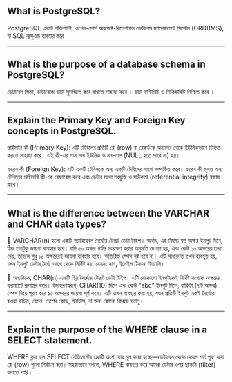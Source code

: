 ## What is PostgreSQL?
PostgreSQL একটি শক্তিশালী, ওপেন-সোর্স অবজেক্ট-রিলেশনাল ডেটাবেস ম্যানেজমেন্ট সিস্টেম (ORDBMS), যা SQL ল্যঙ্গুএজ ব্যবহার করে

---
## What is the purpose of a database schema in PostgreSQL?

ডেটাবেস স্কিমা, ডাটাবেজে ডাটা সুসজ্জিত করে রাখতে সাহায্য করে । ডাটা ইন্টিগ্রিটি ও সিকিঊরিটি নিশ্চিত করে । 

---
## Explain the Primary Key and Foreign Key concepts in PostgreSQL.

প্রাইমারি কী (Primary Key):
এটি টেবিলের প্রতিটি রো (row) বা রেকর্ডকে অন্যদের থেকে ইউনিকভাবে চিহ্নিত করতে সাহায্য করে। এই কী-এর মান সদা ইউনিক ও নন-নাল (NULL হতে পারে না) হয়।

ফরেন কী (Foreign Key):
এটি একটি টেবিলকে অন্য একটি টেবিলের সাথে সম্পর্কিত করে। ফরেন কী মূলত অন্য টেবিলের প্রাইমারি কী-কে রেফারেন্স করে এবং ডেটার মধ্যে সংযুক্তি ও সঠিকতা (referential integrity) বজায় রাখে।

---

## What is the difference between the VARCHAR and CHAR data types?

🔹 VARCHAR(n) হলো একটি ভ্যারিয়েবল দৈর্ঘ্যের টেক্সট ডেটা টাইপ। অর্থাৎ, এই ফিল্ডে যত অক্ষর ইনপুট দিবে, ঠিক ততটুকু জায়গা ব্যবহার হবে। যদি ৫০ অক্ষর পর্যন্ত সংরক্ষণ করার অনুমতি দেওয়া হয়, এবং কেউ ১০ অক্ষরের তথ্য দেয়, তাহলে শুধু ১০ অক্ষরেরই জায়গা ব্যবহার হবে। অতিরিক্ত স্পেস নষ্ট হবে না। এটি সাধারণত তখন ব্যবহৃত হয়, যখন ইনপুট ডেটার দৈর্ঘ্য আগে থেকে নির্দিষ্ট নয়, যেমন: নাম, ইমেইল ঠিকানা ইত্যাদি।

🔹 অন্যদিকে, CHAR(n) একটি স্থির দৈর্ঘ্যের টেক্সট ডেটা টাইপ। এটি যেকোনো ইনপুটকেই নির্দিষ্ট সংখ্যক অক্ষরের ফরম্যাটে রূপান্তর করে। উদাহরণস্বরূপ, CHAR(10) দিলে এবং কেউ "abc" ইনপুট দিলে, বাকিটা (৭টি অক্ষর) স্পেস দিয়ে পূরণ করে ১০ অক্ষরের জায়গা পূর্ণ করে। এটি তখন ব্যবহার করা হয়, যখন প্রতিটি ইনপুট একই দৈর্ঘ্যের হওয়া উচিত, যেমন: দেশের কোড, স্ট্যাটাস, বা অন্য কোনো ফিক্সড ভ্যালু।

---
## Explain the purpose of the WHERE clause in a SELECT statement.
WHERE ক্লজ হল SELECT স্টেটমেন্টের একটি অংশ, যার মূল কাজ হচ্ছে—ডেটাবেস থেকে কেবল শর্ত পূরণ করা রো (row) গুলো নির্বাচন করা। সহজভাবে বললে, WHERE ব্যবহার করে আমরা ডেটার ওপর ছাঁকনি (filter) বসাতে পারি।
